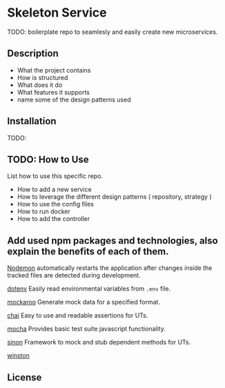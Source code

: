 # Skeleton Service
TODO: boilerplate repo to seamlesly and easily create new microservices.

## Description 
- What the project contains
- How is structured
- What does it do 
- What features it supports
- name some of the design patterns used

## Installation

TODO: 

## TODO: How to Use
List how to use this specific repo. 
- How to add a new service
- How to leverage the different design patterns ( repository, strategy )
- How to use the config files
- How to run docker
- How to add the controller



## Add used npm packages and technologies, also explain the benefits of each of them.



[Nodemon](https://www.npmjs.com/package/nodemon) automatically restarts the application after changes inside the tracked files are detected during 
development.

[dotenv](https://www.npmjs.com/package/dotenv)  Easily read environmental variables from `.env` file.

[mockaroo](https://www.mockaroo.com/) Generate mock data for a specified format.

[chai](https://www.npmjs.com/package/chai) Easy to use and readable assertions for UTs.

[mocha](https://www.npmjs.com/package/mocha) Provides basic test suite javascript functionality.

[sinon](https://www.npmjs.com/package/sinon) Framework to mock and stub dependent methods for UTs.

[winston](https://www.npmjs.com/package/winston)


## License 
